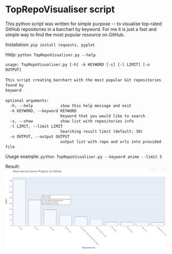 # TopRepoVisualiser script


This python script was written for simple purpose -- to visualise top-rated GitHub repositories in a barchart by keyword.
For me it is just a fast and simple way to find the most popular resource on GitHub.

Installation:
`pip install requests, pyplot`

Help:
`python TopRepoVisualiser.py --help`

```
usage: TopRepoVisualiser.py [-h] -k KEYWORD [-s] [-l LIMIT] [-o OUTPUT]

This script creating barchart with the most popular Git repositories found by
keyword

optional arguments:
  -h, --help            show this help message and exit
  -k KEYWORD, --keyword KEYWORD
                        Keyword that you would like to search
  -s, --show            show list with repositories info
  -l LIMIT, --limit LIMIT
                        Searching result limit (default: 30)
  -o OUTPUT, --output OUTPUT
                        output list with repo and urls into provided file
```

Usage example:
`python TopRepoVisualiser.py --keyword anime --limit 5`

Result:
![Result](Example.png)
